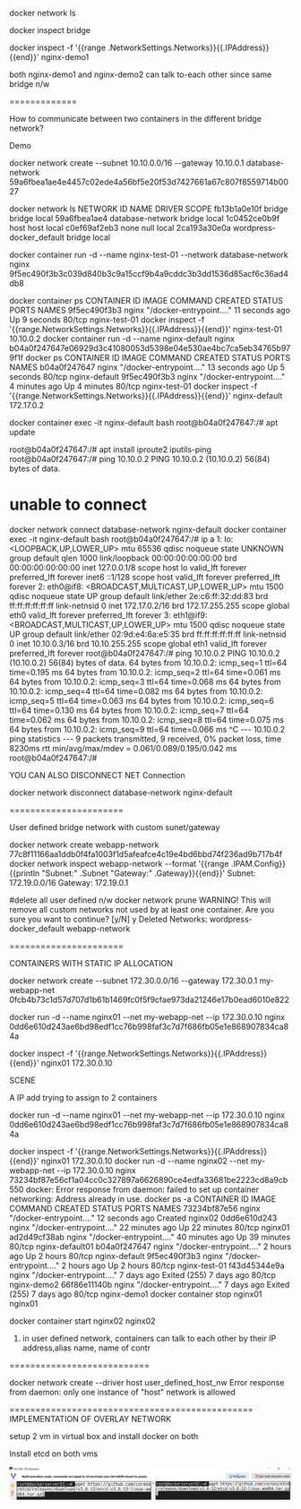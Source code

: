 docker network ls

docker inspect bridge

docker inspect -f '{{range .NetworkSettings.Networks}}{{.IPAddress}}{{end}}' nginx-demo1

both nginx-demo1 and nginx-demo2 can talk to-each other since same bridge n/w

=============

How to communicate between two containers in the different bridge network?


Demo

docker network create --subnet 10.10.0.0/16 --gateway 10.10.0.1 database-network
59a6fbea1ae4e4457c02ede4a56bf5e20f53d7427661a67c807f8559714b0027

docker network ls
NETWORK ID     NAME                       DRIVER    SCOPE
fb13b1a0e10f   bridge                     bridge    local
59a6fbea1ae4   database-network           bridge    local
1c0452ce0b9f   host                       host      local
c0ef69af2eb3   none                       null      local
2ca193a30e0a   wordpress-docker_default   bridge    local

docker container run -d --name nginx-test-01 --network database-network nginx
9f5ec490f3b3c039d840b3c9a15ccf9b4a9cddc3b3dd1536d85acf6c36ad4db8

docker container ps
CONTAINER ID   IMAGE     COMMAND                  CREATED          STATUS         PORTS     NAMES
9f5ec490f3b3   nginx     "/docker-entrypoint.…"   11 seconds ago   Up 9 seconds   80/tcp    nginx-test-01
docker inspect -f '{{range.NetworkSettings.Networks}}{{.IPAddress}}{{end}}' nginx-test-01
10.10.0.2
docker container run -d --name nginx-default nginx
b04a0f247647e06929d3c41080053d5398e04e530ae4bc7ca5eb34765b979f1f
docker ps
CONTAINER ID   IMAGE     COMMAND                  CREATED          STATUS         PORTS     NAMES
b04a0f247647   nginx     "/docker-entrypoint.…"   13 seconds ago   Up 5 seconds   80/tcp    nginx-default
9f5ec490f3b3   nginx     "/docker-entrypoint.…"   4 minutes ago    Up 4 minutes   80/tcp    nginx-test-01
docker inspect -f '{{range.NetworkSettings.Networks}}{{.IPAddress}}{{end}}' nginx-default
172.17.0.2

docker container exec -it nginx-default bash
root@b04a0f247647:/# apt update

root@b04a0f247647:/# apt install iproute2 iputils-ping
root@b04a0f247647:/# ping 10.10.0.2
PING 10.10.0.2 (10.10.0.2) 56(84) bytes of data.

# unable to connect 

docker network connect database-network nginx-default
docker container exec -it nginx-default bash
root@b04a0f247647:/# ip a
1: lo: <LOOPBACK,UP,LOWER_UP> mtu 65536 qdisc noqueue state UNKNOWN group default qlen 1000
    link/loopback 00:00:00:00:00:00 brd 00:00:00:00:00:00
    inet 127.0.0.1/8 scope host lo
       valid_lft forever preferred_lft forever
    inet6 ::1/128 scope host 
       valid_lft forever preferred_lft forever
2: eth0@if8: <BROADCAST,MULTICAST,UP,LOWER_UP> mtu 1500 qdisc noqueue state UP group default 
    link/ether 2e:c6:ff:32:dd:83 brd ff:ff:ff:ff:ff:ff link-netnsid 0
    inet 172.17.0.2/16 brd 172.17.255.255 scope global eth0
       valid_lft forever preferred_lft forever
3: eth1@if9: <BROADCAST,MULTICAST,UP,LOWER_UP> mtu 1500 qdisc noqueue state UP group default 
    link/ether 02:9d:e4:6a:e5:35 brd ff:ff:ff:ff:ff:ff link-netnsid 0
    inet 10.10.0.3/16 brd 10.10.255.255 scope global eth1
       valid_lft forever preferred_lft forever
root@b04a0f247647:/# ping 10.10.0.2
PING 10.10.0.2 (10.10.0.2) 56(84) bytes of data.
64 bytes from 10.10.0.2: icmp_seq=1 ttl=64 time=0.195 ms
64 bytes from 10.10.0.2: icmp_seq=2 ttl=64 time=0.061 ms
64 bytes from 10.10.0.2: icmp_seq=3 ttl=64 time=0.068 ms
64 bytes from 10.10.0.2: icmp_seq=4 ttl=64 time=0.082 ms
64 bytes from 10.10.0.2: icmp_seq=5 ttl=64 time=0.063 ms
64 bytes from 10.10.0.2: icmp_seq=6 ttl=64 time=0.130 ms
64 bytes from 10.10.0.2: icmp_seq=7 ttl=64 time=0.062 ms
64 bytes from 10.10.0.2: icmp_seq=8 ttl=64 time=0.075 ms
64 bytes from 10.10.0.2: icmp_seq=9 ttl=64 time=0.066 ms
^C
--- 10.10.0.2 ping statistics ---
9 packets transmitted, 9 received, 0% packet loss, time 8230ms
rtt min/avg/max/mdev = 0.061/0.089/0.195/0.042 ms
root@b04a0f247647:/# 

YOU CAN ALSO DISCONNECT NET Connection


docker network disconnect database-network nginx-default

======================

User defined bridge network with custom sunet/gateway

docker network create webapp-network
77c8f11166aa1ddb0f4fa1003f1d5afeafce4c19e4bd6bbd74f236ad9b717b4f
docker network inspect webapp-network --format '{{range .IPAM.Config}}{{println "Subnet:" .Subnet "Gateway:" .Gateway}}{{end}}'
Subnet: 172.19.0.0/16 Gateway: 172.19.0.1

#delete all user defined n/w
docker network prune
WARNING! This will remove all custom networks not used by at least one container.
Are you sure you want to continue? [y/N] y
Deleted Networks:
wordpress-docker_default
webapp-network


======================

CONTAINERS WITH STATIC IP ALLOCATION

docker network create --subnet 172.30.0.0/16 --gateway 172.30.0.1 my-webapp-net
0fcb4b73c1d57d707d1b61b1469fc0f5f9cfae973da21246e17b0ead6010e822

docker run -d --name nginx01 --net my-webapp-net --ip 172.30.0.10 nginx
0dd6e610d243ae6bd98edf1cc76b998faf3c7d7f686fb05e1e868907834ca84a

docker inspect -f '{{range.NetworkSettings.Networks}}{{.IPAddress}}{{end}}' nginx01
172.30.0.10


SCENE

A IP add trying to assign to 2 containers

docker run -d --name nginx01 --net my-webapp-net --ip 172.30.0.10 nginx
0dd6e610d243ae6bd98edf1cc76b998faf3c7d7f686fb05e1e868907834ca84a

docker inspect -f '{{range.NetworkSettings.Networks}}{{.IPAddress}}{{end}}' nginx01
172.30.0.10
docker run -d --name nginx02 --net my-webapp-net --ip 172.30.0.10 nginx
73234bf87e56cf1a04cc0c327897a6626890ce4edfa33681be2223cd8a9cb550
docker: Error response from daemon: failed to set up container networking: Address already in use.
docker ps -a
CONTAINER ID   IMAGE     COMMAND                  CREATED          STATUS                    PORTS     NAMES
73234bf87e56   nginx     "/docker-entrypoint.…"   12 seconds ago   Created                             nginx02
0dd6e610d243   nginx     "/docker-entrypoint.…"   22 minutes ago   Up 22 minutes             80/tcp    nginx01
ad2d49cf38ab   nginx     "/docker-entrypoint.…"   40 minutes ago   Up 39 minutes             80/tcp    nginx-default01
b04a0f247647   nginx     "/docker-entrypoint.…"   2 hours ago      Up 2 hours                80/tcp    nginx-default
9f5ec490f3b3   nginx     "/docker-entrypoint.…"   2 hours ago      Up 2 hours                80/tcp    nginx-test-01
f43d45344e9a   nginx     "/docker-entrypoint.…"   7 days ago       Exited (255) 7 days ago   80/tcp    nginx-demo2
66f86e11140b   nginx     "/docker-entrypoint.…"   7 days ago       Exited (255) 7 days ago   80/tcp    nginx-demo1
docker container stop nginx01
nginx01

docker container start nginx02
nginx02

1. in user defined network, containers can talk to each other by their IP address,alias name, name of contr


===========================

docker network create --driver host user_defined_host_nw
Error response from daemon: only one instance of "host" network is allowed

===============================================
IMPLEMENTATION OF OVERLAY NETWORK

setup 2 vm in virtual box and install docker on both

Install etcd on both vms

![alt text](image.png)
